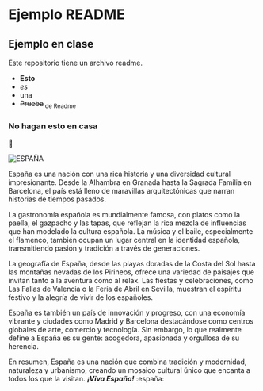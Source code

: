 # Ejemplo README 
## Ejemplo en clase

Este repositorio tiene un archivo readme.

- **Esto**
- *es*
- una
- ~~Prueba~~<sub> de Readme </sub>

### No hagan esto en casa 
:gorilla:

![ESPAÑA](https://upload.wikimedia.org/wikipedia/commons/8/89/Bandera_de_Espa%C3%B1a.svg)

España es una nación con una rica historia y una diversidad cultural impresionante. Desde la Alhambra en Granada hasta la Sagrada Familia en Barcelona, el país está lleno de maravillas arquitectónicas que narran historias de tiempos pasados.

La gastronomía española es mundialmente famosa, con platos como la paella, el gazpacho y las tapas, que reflejan la rica mezcla de influencias que han modelado la cultura española. La música y el baile, especialmente el flamenco, también ocupan un lugar central en la identidad española, transmitiendo pasión y tradición a través de generaciones.

La geografía de España, desde las playas doradas de la Costa del Sol hasta las montañas nevadas de los Pirineos, ofrece una variedad de paisajes que invitan tanto a la aventura como al relax. Las fiestas y celebraciones, como Las Fallas de Valencia o la Feria de Abril en Sevilla, muestran el espíritu festivo y la alegría de vivir de los españoles.

España es también un país de innovación y progreso, con una economía vibrante y ciudades como Madrid y Barcelona destacándose como centros globales de arte, comercio y tecnología. Sin embargo, lo que realmente define a España es su gente: acogedora, apasionada y orgullosa de su herencia.

En resumen, España es una nación que combina tradición y modernidad, naturaleza y urbanismo, creando un mosaico cultural único que encanta a todos los que la visitan. ***¡Viva España!*** :españa: